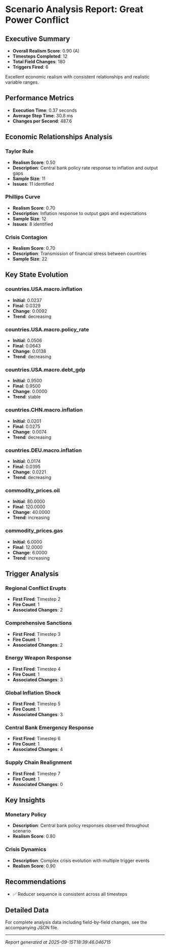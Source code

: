 # Scenario Analysis Report: Great Power Conflict

## Executive Summary
- **Overall Realism Score**: 0.90 (A)
- **Timesteps Completed**: 12
- **Total Field Changes**: 180
- **Triggers Fired**: 6

Excellent economic realism with consistent relationships and realistic variable ranges.

## Performance Metrics
- **Execution Time**: 0.37 seconds
- **Average Step Time**: 30.8 ms
- **Changes per Second**: 487.6

## Economic Relationships Analysis

### Taylor Rule
- **Realism Score**: 0.50
- **Description**: Central bank policy rate response to inflation and output gaps
- **Sample Size**: 11
- **Issues**: 11 identified

### Phillips Curve
- **Realism Score**: 0.70
- **Description**: Inflation response to output gaps and expectations
- **Sample Size**: 12
- **Issues**: 8 identified

### Crisis Contagion
- **Realism Score**: 0.70
- **Description**: Transmission of financial stress between countries
- **Sample Size**: 22

## Key State Evolution

### countries.USA.macro.inflation
- **Initial**: 0.0237
- **Final**: 0.0329
- **Change**: 0.0092
- **Trend**: decreasing

### countries.USA.macro.policy_rate
- **Initial**: 0.0506
- **Final**: 0.0643
- **Change**: 0.0138
- **Trend**: decreasing

### countries.USA.macro.debt_gdp
- **Initial**: 0.9500
- **Final**: 0.9500
- **Change**: 0.0000
- **Trend**: stable

### countries.CHN.macro.inflation
- **Initial**: 0.0201
- **Final**: 0.0275
- **Change**: 0.0074
- **Trend**: decreasing

### countries.DEU.macro.inflation
- **Initial**: 0.0174
- **Final**: 0.0395
- **Change**: 0.0221
- **Trend**: decreasing

### commodity_prices.oil
- **Initial**: 80.0000
- **Final**: 120.0000
- **Change**: 40.0000
- **Trend**: increasing

### commodity_prices.gas
- **Initial**: 6.0000
- **Final**: 12.0000
- **Change**: 6.0000
- **Trend**: increasing

## Trigger Analysis

### Regional Conflict Erupts
- **First Fired**: Timestep 2
- **Fire Count**: 1
- **Associated Changes**: 2

### Comprehensive Sanctions
- **First Fired**: Timestep 3
- **Fire Count**: 1
- **Associated Changes**: 2

### Energy Weapon Response
- **First Fired**: Timestep 4
- **Fire Count**: 1
- **Associated Changes**: 3

### Global Inflation Shock
- **First Fired**: Timestep 5
- **Fire Count**: 1
- **Associated Changes**: 3

### Central Bank Emergency Response
- **First Fired**: Timestep 6
- **Fire Count**: 1
- **Associated Changes**: 4

### Supply Chain Realignment
- **First Fired**: Timestep 7
- **Fire Count**: 1
- **Associated Changes**: 0

## Key Insights

### Monetary Policy
- **Description**: Central bank policy responses observed throughout scenario
- **Realism Score**: 0.80

### Crisis Dynamics
- **Description**: Complex crisis evolution with multiple trigger events
- **Realism Score**: 0.90

## Recommendations
- ✅ Reducer sequence is consistent across all timesteps

## Detailed Data
For complete analysis data including field-by-field changes, see the accompanying JSON file.

---
*Report generated at 2025-09-15T18:39:46.046715*
